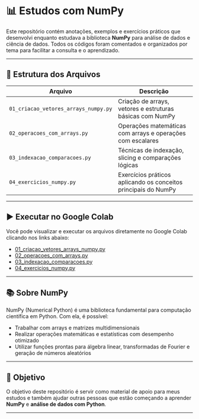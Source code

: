 # 📊 Estudos com NumPy

Este repositório contém anotações, exemplos e exercícios práticos que desenvolvi enquanto estudava a biblioteca **NumPy** para análise de dados e ciência de dados. Todos os códigos foram comentados e organizados por tema para facilitar a consulta e o aprendizado.

---

## 📁 Estrutura dos Arquivos

| Arquivo                         | Descrição                                                       |
|---------------------------------|------------------------------------------------------------------|
| `01_criacao_vetores_arrays_numpy.py` | Criação de arrays, vetores e estruturas básicas com NumPy       |
| `02_operacoes_com_arrays.py`         | Operações matemáticas com arrays e operações com escalares      |
| `03_indexacao_comparacoes.py`       | Técnicas de indexação, slicing e comparações lógicas            |
| `04_exercicios_numpy.py`            | Exercícios práticos aplicando os conceitos principais do NumPy  |

---

## ▶️ Executar no Google Colab

Você pode visualizar e executar os arquivos diretamente no Google Colab clicando nos links abaixo:

- [01_criacao_vetores_arrays_numpy.py](https://colab.research.google.com/github/luizbatist/estudos-numpy/blob/main/01_criacao_vetores_arrays_numpy.py)
- [02_operacoes_com_arrays.py](https://colab.research.google.com/github/luizbatist/estudos-numpy/blob/main/02_operacoes_com_arrays.py)
- [03_indexacao_comparacoes.py](https://colab.research.google.com/github/luizbatist/estudos-numpy/blob/main/03_indexacao_comparacoes.py)
- [04_exercicios_numpy.py](https://colab.research.google.com/github/luizbatist/estudos-numpy/blob/main/04_exercicios_numpy.py)

---

## 📚 Sobre NumPy

NumPy (Numerical Python) é uma biblioteca fundamental para computação científica em Python. Com ela, é possível:

- Trabalhar com arrays e matrizes multidimensionais
- Realizar operações matemáticas e estatísticas com desempenho otimizado
- Utilizar funções prontas para álgebra linear, transformadas de Fourier e geração de números aleatórios

---

## 🚀 Objetivo

O objetivo deste repositório é servir como material de apoio para meus estudos e também ajudar outras pessoas que estão começando a aprender **NumPy** e **análise de dados com Python**.

---
